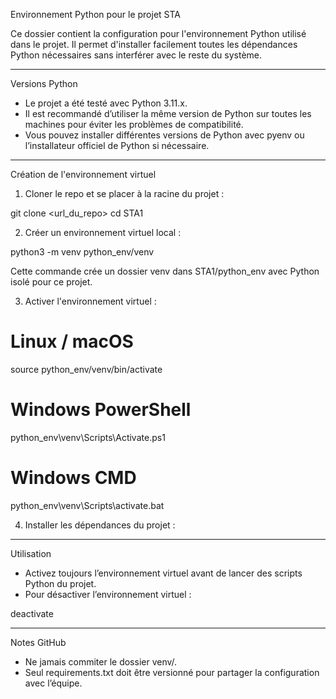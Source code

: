 Environnement Python pour le projet STA

Ce dossier contient la configuration pour l'environnement Python utilisé dans le projet.
Il permet d'installer facilement toutes les dépendances Python nécessaires sans interférer avec le reste du système.

---

Versions Python

- Le projet a été testé avec Python 3.11.x.
- Il est recommandé d’utiliser la même version de Python sur toutes les machines pour éviter les problèmes de compatibilité.
- Vous pouvez installer différentes versions de Python avec pyenv ou l’installateur officiel de Python si nécessaire.

---

Création de l'environnement virtuel

1. Cloner le repo et se placer à la racine du projet :

git clone <url_du_repo>
cd STA1

2. Créer un environnement virtuel local :

python3 -m venv python_env/venv

Cette commande crée un dossier venv dans STA1/python_env avec Python isolé pour ce projet.

3. Activer l'environnement virtuel :

# Linux / macOS
source python_env/venv/bin/activate

# Windows PowerShell
python_env\venv\Scripts\Activate.ps1

# Windows CMD
python_env\venv\Scripts\activate.bat

4. Installer les dépendances du projet :

 
---

Utilisation

- Activez toujours l’environnement virtuel avant de lancer des scripts Python du projet.
- Pour désactiver l’environnement virtuel :

deactivate

---

Notes GitHub

- Ne jamais commiter le dossier venv/.
- Seul requirements.txt doit être versionné pour partager la configuration avec l’équipe.
